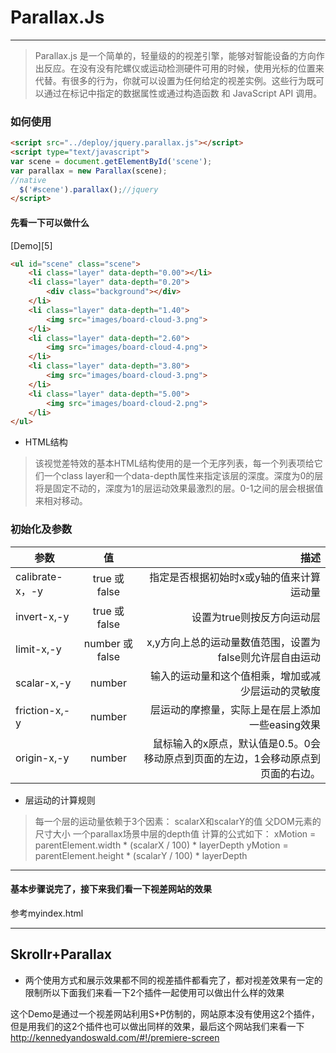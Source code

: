 # Parallax.Js
***
>Parallax.js 是一个简单的，轻量级的的视差引擎，能够对智能设备的方向作出反应。在没有没有陀螺仪或运动检测硬件可用的时候，使用光标的位置来代替。有很多的行为，你就可以设置为任何给定的视差实例。这些行为既可以通过在标记中指定的数据属性或通过构造函数 和 JavaScript API 调用。

### 如何使用
~~~html
<script src="../deploy/jquery.parallax.js"></script>
<script type="text/javascript">
var scene = document.getElementById('scene');
var parallax = new Parallax(scene);
//native
  $('#scene').parallax();//jquery
</script> 
~~~
#### 先看一下可以做什么
[Demo][5]
~~~html
<ul id="scene" class="scene">
	<li class="layer" data-depth="0.00"></li>
	<li class="layer" data-depth="0.20">
		<div class="background"></div>
	</li>
	<li class="layer" data-depth="1.40">
		<img src="images/board-cloud-3.png">
	</li>
	<li class="layer" data-depth="2.60">
		<img src="images/board-cloud-4.png">
	</li>
	<li class="layer" data-depth="3.80">
		<img src="images/board-cloud-3.png">
	</li>
	<li class="layer" data-depth="5.00">
		<img src="images/board-cloud-2.png">
	</li>
</ul>
~~~
* HTML结构
>该视觉差特效的基本HTML结构使用的是一个无序列表，每一个列表项给它们一个class layer和一个data-depth属性来指定该层的深度。深度为0的层将是固定不动的，深度为1的层运动效果最激烈的层。0-1之间的层会根据值来相对移动。
### 初始化及参数
| 参数        | 值           | 描述 |
| ------------- |:-------------:| -----:|
| calibrate-x，-y | true 或false | 指定是否根据初始时x或y轴的值来计算运动量 |
| invert-x,-y      | true 或false |   设置为true则按反方向运动层 |
| limit-x,-y | number 或false |   x,y方向上总的运动量数值范围，设置为false则允许层自由运动 |
| scalar-x,-y | number |  输入的运动量和这个值相乘，增加或减少层运动的灵敏度 |
| friction-x,-y | number |  层运动的摩擦量，实际上是在层上添加一些easing效果 |
|origin-x,-y | number |  鼠标输入的x原点，默认值是0.5。0会移动原点到页面的左边，1会移动原点到页面的右边。 |

* 层运动的计算规则
>每一个层的运动量依赖于3个因素：
scalarX和scalarY的值
父DOM元素的尺寸大小
一个parallax场景中层的depth值
计算的公式如下：
xMotion = parentElement.width  * (scalarX / 100) * layerDepth
yMotion = parentElement.height * (scalarY / 100) * layerDepth
***
#### 基本步骤说完了，接下来我们看一下视差网站的效果
参考myindex.html
***

## Skrollr+Parallax
* 两个使用方式和展示效果都不同的视差插件都看完了，都对视差效果有一定的限制所以下面我们来看一下2个插件一起使用可以做出什么样的效果

这个Demo是通过一个视差网站利用S+P仿制的，网站原本没有使用这2个插件，但是用我们的这2个插件也可以做出同样的效果，最后这个网站我们来看一下
http://kennedyandoswald.com/#!/premiere-screen
